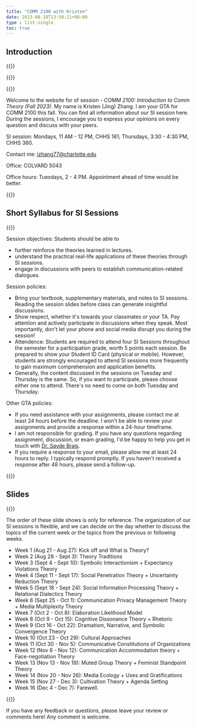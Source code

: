```yaml
---
title: "COMM 2100 with Kristen"
date: 2023-08-18T13:50:21+08:00
type : list-single
toc: true
---
```

## Introduction

{{<columns>}}

{{<figure-a src="/image/hello.png">}}

{{<column>}}

Welcome to the website for of session - *COMM 2100: Introduction to Comm Theory (Fall 2023)*. My name is Kristen (Jing) Zhang. I am your GTA for COMM 2100 this fall. You can find all information about our SI session here. During the sessions, I encourage you to express your opinions on every question and discuss with your peers. 

SI session: Mondays, 11 AM - 12 PM, CHHS 161; Thursdays, 3:30 - 4:30 PM, CHHS 380. 

Contact me: jzhang77@charlotte.edu

Office: COLVARD 5043

Office hours: Tuesdays, 2 - 4 PM. Appointment ahead of time would be better. 

{{<endcolumn>}}

## Short Syllabus for SI Sessions

{{<column>}}

Session objectives: Students should be able to 

- further reinforce the theories learned in lectures.
- understand the practical real-life applications of these theories through SI sessions.
- engage in discussions with peers to establish communication-related dialogues.

Session policies: 

- Bring your textbook, supplementary materials, and notes to SI sessions. Reading the session slides before class can generate insightful discussions.
- Show respect, whether it's towards your classmates or your TA. Pay attention and actively participate in discussions when they speak. Most importantly, don't let your phone and social media disrupt you during the session!
- Attendence: Students are required to attend four SI Sessions throughout the semester for a participation grade, worth 5 points each session. Be prepared to show your Student ID Card (physical or mobile). However, students are strongly encouraged to attend SI sessions more frequently to gain maximum comprehension and application benefits.
- Generally, the content discussed in the sessions on Tuesday and Thursday is the same. So, if you want to participate, please choose either one to attend. There's no need to come on both Tuesday and Thursday.

Other GTA policies:

- If you need assistance with your assignments, please contact me at least 24 hours before the deadline. I won't be able to review your assignments and provide a response within a 24-hour timeframe.
- I am not responsible for grading. If you have any questions regarding assignment, discussion, or exam grading, I'd be happy to help you get in touch with [Dr. Sayde Brais](https://www.linkedin.com/in/saydejbrais/).
- If you require a response to your email, please allow me at least 24 hours to reply. I typically respond promptly. If you haven't received a response after 48 hours, please send a follow-up.

{{<endcolumn>}}

## Slides

{{<column>}}

The order of these slide shows is only for reference. The organization of our SI sessions is flexible, and we can decide on the day whether to discuss the topics of the current week or the topics from the previous or following weeks.

- Week 1 (Aug 21 - Aug 27): Kick off and What is Theory?
- Week 2 (Aug 28 - Sept 3): Theory Traditions
- Week 3 (Sept 4 - Sept 10): Symbolic Interactionism + Expectancy Violations Theory
- Week 4 (Sept 11 - Sept 17): Social Penetration Theory + Uncertainty Reduction Theory
- Week 5 (Sept 18 - Sept 24): Social Information Processing Theory + Relational Dialectics Theory
- Week 6 (Sept 25 - Oct 1): Communication Privacy Management Theory + Media Multiplexity Theory
- Week 7 (Oct 2 - Oct 8): Elaboration Likelihood Model
- Week 8 (Oct 9 - Oct 15): Cognitive Dissonance Theory + Rhetoric
- Week 9 (Oct 16 - Oct 22): Dramatism, Narrative, and Symbolic Convergence Theory
- Week 10 (Oct 23 - Oct 29): Cultural Approaches
- Week 11 (Oct 30 - Nov 5): Communicative Constitutions of Organizations
- Week 12 (Nov 6 - Nov 12): Communication Accommodation theory + Face-negotiation Theory
- Week 13 (Nov 13 - Nov 19): Muted Group Theory + Feminist Standpoint Theory
- Week 14 (Nov 20 - Nov 26): Media Ecology + Uses and Gratifications
- Week 15 (Nov 27 - Dec 3): Cultivation Theory + Agenda Setting
- Week 16 (Dec 4 - Dec 7): Farewell.

{{<endcolumn>}}



If you have any feedback or questions, please leave your review or comments here! Any comment is welcome.

<script src="https://utteranc.es/client.js"
        repo="KristenJZ/KristenJZ.github.io"
        issue-term="pathname"
        theme="github-light"
        crossorigin="anonymous"
        async>
</script>
